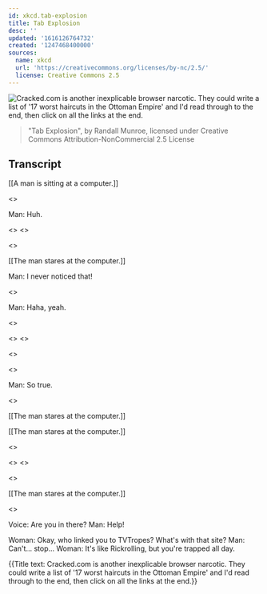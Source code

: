 ```yaml
---
id: xkcd.tab-explosion
title: Tab Explosion
desc: ''
updated: '1616126764732'
created: '1247468400000'
sources:
  name: xkcd
  url: 'https://creativecommons.org/licenses/by-nc/2.5/'
  license: Creative Commons 2.5
---
```

![Cracked.com is another inexplicable browser narcotic.  They could write a list of '17 worst haircuts in the Ottoman Empire' and I'd read through to the end, then click on all the links at the end.](https://imgs.xkcd.com/comics/tab_explosion.png)
> "Tab Explosion", by Randall Munroe, licensed under Creative Commons Attribution-NonCommercial 2.5 License

## Transcript
[[A man is sitting at a computer.]]

<<Click>>

Man: Huh.

<<Click>>
<<Click>>

<<Click>>

[[The man stares at the computer.]]

Man: I never noticed that!

<<Click>>

Man: Haha, yeah.

<<Click>>

<<Click>>
<<Click>>

<<Click>>

<<Click>>

Man: So true.

<<Click>>

[[The man stares at the computer.]]

[[The man stares at the computer.]]

<<Click>>

<<Click>>
<<Click>>

<<Click>>

[[The man stares at the computer.]]

<<Click>>

Voice: Are you in there?
Man: Help!

Woman: Okay, who linked you to TVTropes? What's 
with
 that site?
Man: Can't... stop...
Woman: It's like Rickrolling, but you're trapped all day.

{{Title text: Cracked.com is another inexplicable browser narcotic.  They could write a list of '17 worst haircuts in the Ottoman Empire' and I'd read through to the end, then click on all the links at the end.}}
